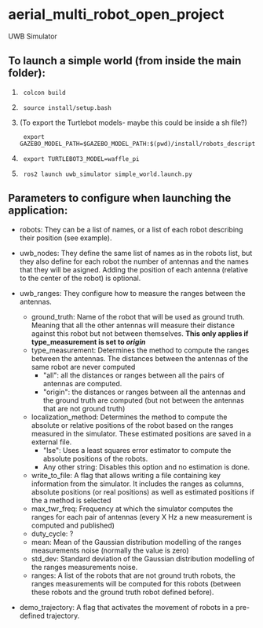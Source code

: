 # aerial_multi_robot_open_project
UWB Simulator

## To launch a simple world (from inside the main folder):

1.      colcon build
2.      source install/setup.bash
3. (To export the Turtlebot models- maybe this could be inside a sh file?) 
        
        export GAZEBO_MODEL_PATH=$GAZEBO_MODEL_PATH:$(pwd)/install/robots_description/share/robots_description/models
4.      export TURTLEBOT3_MODEL=waffle_pi
5.      ros2 launch uwb_simulator simple_world.launch.py


## Parameters to configure when launching the application:

- robots: They can be a list of names, or a list of each robot describing their position (see example).
- uwb_nodes: They define the same list of names as in the robots list, but they also define for each robot the number of antennas and the names that they will be asigned. Adding the position of each antenna (relative to the center of the robot) is optional.
- uwb_ranges: They configure how to measure the ranges between the antennas.

  - ground_truth: Name of the robot that will be used as ground truth. Meaning that all the other antennas will measure their distance against this robot but not between themselves. **This only applies if type_measurement is set to _origin_**
  - type_measurement: Determines the method to compute the ranges between the antennas. The distances between the antennas of the same robot are never computed
    - "all": all the distances or ranges between all the pairs of antennas are computed.
    - "origin": the distances or ranges between all the antennas and the ground truth are computed (but not between the antennas that are not ground truth)
  - localization_method: Determines the method to compute the absolute or relative positions of the robot based on the ranges measured in the simulator. These estimated positions are saved in a external file.
    - "lse": Uses a least squares error estimator to compute the absolute positions of the robots.
    - Any other string: Disables this option and no estimation is done.
  - write_to_file: A flag that allows writing a file containing key information from the simulator. It includes the ranges as columns, absolute positions (or real positions) as well as estimated positions if the a method is selected
  - max_twr_freq: Frequency at which the simulator computes the ranges for each pair of antennas (every X Hz a new measurement is computed and published)
  - duty_cycle: ?
  - mean: Mean of the Gaussian distribution modelling of the ranges measurements noise (normally the value is zero)
  - std_dev: Standard deviation of the Gaussian distribution modelling of the ranges measurements noise.
  - ranges: A list of the robots that are not ground truth robots, the ranges measurements will be computed for this robots (between these robots and the ground truth robot defined before).

- demo_trajectory: A flag that activates the movement of robots in a pre-defined trajectory.

